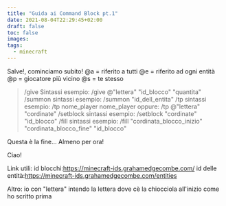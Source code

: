```yaml
---
title: "Guida ai Command Block pt.1"
date: 2021-08-04T22:29:45+02:00
draft: false
toc: false
images:
tags:
  - minecraft
---
```

Salve!, cominciamo subito!
@a = riferito a tutti
@e = riferito ad ogni entità
@p = giocatore più vicino
@s = te stesso 

>/give
Sintassi esempio: /give @"lettera" "id_blocco" "quantita"
>/summon
sintassi esempio: /summon "id_dell_entita"
>/tp 
sintassi esempio: /tp nome_player nome_player
oppure: /tp @"lettera" "cordinate"
>/setblock
sintassi esempio: /setblock "cordinate" "id_blocco"
>/fill
sintassi esempio: /fill "cordinata_blocco_inizio" "cordinata_blocco_fine" "id_blocco"

Questa è la fine... Almeno per ora!

Ciao!

Link utili:
id blocchi:https://minecraft-ids.grahamedgecombe.com/
id delle entità:https://minecraft-ids.grahamedgecombe.com/entities

Altro:
io con "lettera" intendo la lettera dove cè 
la chiocciola all'inizio come ho scritto prima